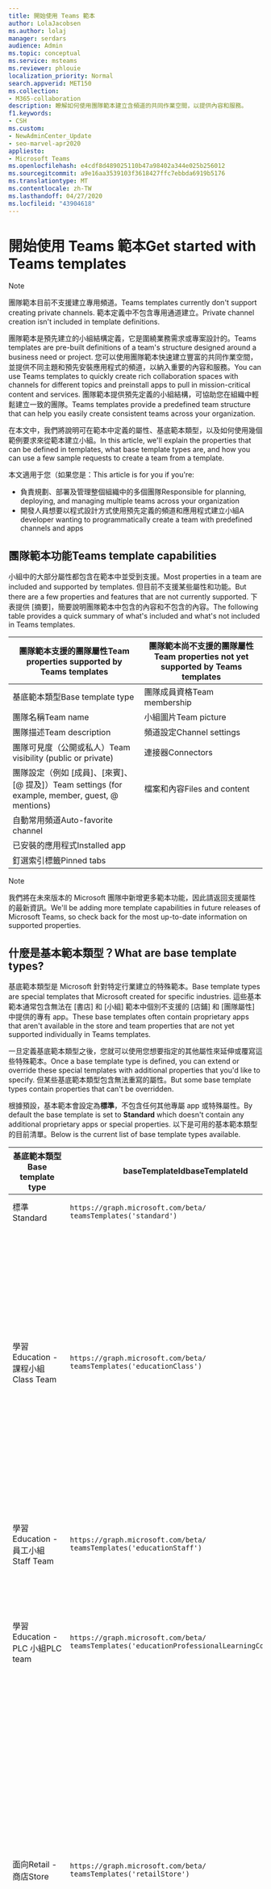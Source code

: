 ```yaml
---
title: 開始使用 Teams 範本
author: LolaJacobsen
ms.author: lolaj
manager: serdars
audience: Admin
ms.topic: conceptual
ms.service: msteams
ms.reviewer: phlouie
localization_priority: Normal
search.appverid: MET150
ms.collection:
- M365-collaboration
description: 瞭解如何使用團隊範本建立含頻道的共同作業空間，以提供內容和服務。
f1.keywords:
- CSH
ms.custom:
- NewAdminCenter_Update
- seo-marvel-apr2020
appliesto:
- Microsoft Teams
ms.openlocfilehash: e4cdf8d489025110b47a98402a344e025b256012
ms.sourcegitcommit: a9e16aa3539103f3618427ffc7ebbda6919b5176
ms.translationtype: MT
ms.contentlocale: zh-TW
ms.lasthandoff: 04/27/2020
ms.locfileid: "43904618"
---
```

# <a name="get-started-with-teams-templates"></a><span data-ttu-id="ad50c-103">開始使用 Teams 範本</span><span class="sxs-lookup"><span data-stu-id="ad50c-103">Get started with Teams templates</span></span>

> [!NOTE]
> <span data-ttu-id="ad50c-104">團隊範本目前不支援建立專用頻道。</span><span class="sxs-lookup"><span data-stu-id="ad50c-104">Teams templates currently don't support creating private channels.</span></span> <span data-ttu-id="ad50c-105">範本定義中不包含專用通道建立。</span><span class="sxs-lookup"><span data-stu-id="ad50c-105">Private channel creation isn't included in template definitions.</span></span> 

<span data-ttu-id="ad50c-106">團隊範本是預先建立的小組結構定義，它是圍繞業務需求或專案設計的。</span><span class="sxs-lookup"><span data-stu-id="ad50c-106">Teams templates are pre-built definitions of a team's structure designed around a business need or project.</span></span> <span data-ttu-id="ad50c-107">您可以使用團隊範本快速建立豐富的共同作業空間，並提供不同主題和預先安裝應用程式的頻道，以納入重要的內容和服務。</span><span class="sxs-lookup"><span data-stu-id="ad50c-107">You can use Teams templates to quickly create rich collaboration spaces with channels for different topics and preinstall apps to pull in mission-critical content and services.</span></span> <span data-ttu-id="ad50c-108">團隊範本提供預先定義的小組結構，可協助您在組織中輕鬆建立一致的團隊。</span><span class="sxs-lookup"><span data-stu-id="ad50c-108">Teams templates provide a predefined team structure that can help you easily create consistent teams across your organization.</span></span> 

<span data-ttu-id="ad50c-109">在本文中，我們將說明可在範本中定義的屬性、基底範本類型，以及如何使用幾個範例要求來從範本建立小組。</span><span class="sxs-lookup"><span data-stu-id="ad50c-109">In this article, we'll explain the properties that can be defined in templates, what base template types are, and how you can use a few sample requests to create a team from a template.</span></span>
 
<span data-ttu-id="ad50c-110">本文適用于您（如果您是：</span><span class="sxs-lookup"><span data-stu-id="ad50c-110">This article is for you if you're:</span></span>

- <span data-ttu-id="ad50c-111">負責規劃、部署及管理整個組織中的多個團隊</span><span class="sxs-lookup"><span data-stu-id="ad50c-111">Responsible for planning, deploying, and managing multiple teams across your organization</span></span><br>
- <span data-ttu-id="ad50c-112">開發人員想要以程式設計方式使用預先定義的頻道和應用程式建立小組</span><span class="sxs-lookup"><span data-stu-id="ad50c-112">A developer wanting to programmatically create a team with predefined channels and apps</span></span>

## <a name="teams-template-capabilities"></a><span data-ttu-id="ad50c-113">團隊範本功能</span><span class="sxs-lookup"><span data-stu-id="ad50c-113">Teams template capabilities</span></span>

<span data-ttu-id="ad50c-114">小組中的大部分屬性都包含在範本中並受到支援。</span><span class="sxs-lookup"><span data-stu-id="ad50c-114">Most properties in a team are included and supported by templates.</span></span> <span data-ttu-id="ad50c-115">但目前不支援某些屬性和功能。</span><span class="sxs-lookup"><span data-stu-id="ad50c-115">But there are a few properties and features that are not currently supported.</span></span> <span data-ttu-id="ad50c-116">下表提供 [摘要]，簡要說明團隊範本中包含的內容和不包含的內容。</span><span class="sxs-lookup"><span data-stu-id="ad50c-116">The following table provides a quick summary of what's included and what's not included in Teams templates.</span></span>

| <span data-ttu-id="ad50c-117">**團隊範本支援的團隊屬性**</span><span class="sxs-lookup"><span data-stu-id="ad50c-117">**Team properties supported by Teams templates**</span></span> | <span data-ttu-id="ad50c-118">**團隊範本尚不支援的團隊屬性**</span><span class="sxs-lookup"><span data-stu-id="ad50c-118">**Team properties not yet supported by Teams templates**</span></span> |
| ------------------------------------------------ | -------------------------------------------------------- |
| <span data-ttu-id="ad50c-119">基底範本類型</span><span class="sxs-lookup"><span data-stu-id="ad50c-119">Base template type</span></span> | <span data-ttu-id="ad50c-120">團隊成員資格</span><span class="sxs-lookup"><span data-stu-id="ad50c-120">Team membership</span></span> |
| <span data-ttu-id="ad50c-121">團隊名稱</span><span class="sxs-lookup"><span data-stu-id="ad50c-121">Team name</span></span> | <span data-ttu-id="ad50c-122">小組圖片</span><span class="sxs-lookup"><span data-stu-id="ad50c-122">Team picture</span></span> |
| <span data-ttu-id="ad50c-123">團隊描述</span><span class="sxs-lookup"><span data-stu-id="ad50c-123">Team description</span></span> | <span data-ttu-id="ad50c-124">頻道設定</span><span class="sxs-lookup"><span data-stu-id="ad50c-124">Channel settings</span></span> |
| <span data-ttu-id="ad50c-125">團隊可見度（公開或私人）</span><span class="sxs-lookup"><span data-stu-id="ad50c-125">Team visibility (public or private)</span></span> | <span data-ttu-id="ad50c-126">連接器</span><span class="sxs-lookup"><span data-stu-id="ad50c-126">Connectors</span></span> |
| <span data-ttu-id="ad50c-127">團隊設定（例如 [成員]、[來賓]、[@ 提及]）</span><span class="sxs-lookup"><span data-stu-id="ad50c-127">Team settings (for example, member, guest, @ mentions)</span></span> | <span data-ttu-id="ad50c-128">檔案和內容</span><span class="sxs-lookup"><span data-stu-id="ad50c-128">Files and content</span></span> |
| <span data-ttu-id="ad50c-129">自動常用頻道</span><span class="sxs-lookup"><span data-stu-id="ad50c-129">Auto-favorite channel</span></span> | |
| <span data-ttu-id="ad50c-130">已安裝的應用程式</span><span class="sxs-lookup"><span data-stu-id="ad50c-130">Installed app</span></span> | |
| <span data-ttu-id="ad50c-131">釘選索引標籤</span><span class="sxs-lookup"><span data-stu-id="ad50c-131">Pinned tabs</span></span> | |

> [!NOTE]
> <span data-ttu-id="ad50c-132">我們將在未來版本的 Microsoft 團隊中新增更多範本功能，因此請返回支援屬性的最新資訊。</span><span class="sxs-lookup"><span data-stu-id="ad50c-132">We'll be adding more template capabilities in future releases of Microsoft Teams, so check back for the most up-to-date information on supported properties.</span></span>

## <a name="what-are-base-template-types"></a><span data-ttu-id="ad50c-133">什麼是基本範本類型？</span><span class="sxs-lookup"><span data-stu-id="ad50c-133">What are base template types?</span></span>

<span data-ttu-id="ad50c-134">基底範本類型是 Microsoft 針對特定行業建立的特殊範本。</span><span class="sxs-lookup"><span data-stu-id="ad50c-134">Base template types are special templates that Microsoft created for specific industries.</span></span> <span data-ttu-id="ad50c-135">這些基本範本通常包含無法在 [書店] 和 [小組] 範本中個別不支援的 [店鋪] 和 [團隊屬性] 中提供的專有 app。</span><span class="sxs-lookup"><span data-stu-id="ad50c-135">These base templates often contain proprietary apps that aren't available in the store and team properties that are not yet supported individually in Teams templates.</span></span>

<span data-ttu-id="ad50c-136">一旦定義基底範本類型之後，您就可以使用您想要指定的其他屬性來延伸或覆寫這些特殊範本。</span><span class="sxs-lookup"><span data-stu-id="ad50c-136">Once a base template type is defined, you can extend or override these special templates with additional properties that you'd like to specify.</span></span> <span data-ttu-id="ad50c-137">但某些基底範本類型包含無法重寫的屬性。</span><span class="sxs-lookup"><span data-stu-id="ad50c-137">But some base template types contain properties that can't be overridden.</span></span>

<span data-ttu-id="ad50c-138">根據預設，基本範本會設定為**標準**，不包含任何其他專屬 app 或特殊屬性。</span><span class="sxs-lookup"><span data-stu-id="ad50c-138">By default the base template is set to **Standard** which doesn't contain any additional proprietary apps or special properties.</span></span> <span data-ttu-id="ad50c-139">以下是可用的基本範本類型的目前清單。</span><span class="sxs-lookup"><span data-stu-id="ad50c-139">Below is the current list of base template types available.</span></span>

| <span data-ttu-id="ad50c-140">基底範本類型</span><span class="sxs-lookup"><span data-stu-id="ad50c-140">Base template type</span></span> | <span data-ttu-id="ad50c-141">baseTemplateId</span><span class="sxs-lookup"><span data-stu-id="ad50c-141">baseTemplateId</span></span> | <span data-ttu-id="ad50c-142">此基礎範本隨附的屬性</span><span class="sxs-lookup"><span data-stu-id="ad50c-142">Properties that come with this base template</span></span> |
| ------------------ | -------------- | ----------------------------------------------------- |
| <span data-ttu-id="ad50c-143">標準</span><span class="sxs-lookup"><span data-stu-id="ad50c-143">Standard</span></span> | `https://graph.microsoft.com/beta/`<br>`teamsTemplates('standard')` | <span data-ttu-id="ad50c-144">沒有其他 app 和屬性</span><span class="sxs-lookup"><span data-stu-id="ad50c-144">No additional apps and properties</span></span> |
| <span data-ttu-id="ad50c-145">學習</span><span class="sxs-lookup"><span data-stu-id="ad50c-145">Education -</span></span><br><span data-ttu-id="ad50c-146">課程小組</span><span class="sxs-lookup"><span data-stu-id="ad50c-146">Class Team</span></span> | `https://graph.microsoft.com/beta/`<br>`teamsTemplates('educationClass')` | <span data-ttu-id="ad50c-147">應用</span><span class="sxs-lookup"><span data-stu-id="ad50c-147">Apps:</span></span><ul><li><span data-ttu-id="ad50c-148">OneNote 課程筆記本（已固定至 **[一般**] 索引標籤）</span><span class="sxs-lookup"><span data-stu-id="ad50c-148">OneNote Class Notebook (pinned to the **General** tab)</span></span> </li><li><span data-ttu-id="ad50c-149">作業應用程式（釘選到 [**一般**] 索引標籤）</span><span class="sxs-lookup"><span data-stu-id="ad50c-149">Assignments app (pinned to the **General** tab)</span></span></li></ul> <span data-ttu-id="ad50c-150">團隊屬性：</span><span class="sxs-lookup"><span data-stu-id="ad50c-150">Team properties:</span></span><ul><li><span data-ttu-id="ad50c-151">團隊可見度設定為**HiddenMembership** （不能重寫）</span><span class="sxs-lookup"><span data-stu-id="ad50c-151">Team visibility set to **HiddenMembership** (cannot be overridden)</span></span></li></ul> |
| <span data-ttu-id="ad50c-152">學習</span><span class="sxs-lookup"><span data-stu-id="ad50c-152">Education -</span></span><br><span data-ttu-id="ad50c-153">員工小組</span><span class="sxs-lookup"><span data-stu-id="ad50c-153">Staff Team</span></span> | `https://graph.microsoft.com/beta/`<br>`teamsTemplates('educationStaff')` | <span data-ttu-id="ad50c-154">應用</span><span class="sxs-lookup"><span data-stu-id="ad50c-154">Apps:</span></span><ul><li><span data-ttu-id="ad50c-155">OneNote 教職員筆記本（已固定至 **[一般**] 索引標籤）</span><span class="sxs-lookup"><span data-stu-id="ad50c-155">OneNote Staff Notebook (pinned to the **General** tab)</span></span></li></ul> |
|<span data-ttu-id="ad50c-156">學習</span><span class="sxs-lookup"><span data-stu-id="ad50c-156">Education -</span></span><br><span data-ttu-id="ad50c-157">PLC 小組</span><span class="sxs-lookup"><span data-stu-id="ad50c-157">PLC team</span></span> |`https://graph.microsoft.com/beta/`<br>`teamsTemplates('educationProfessionalLearningCommunity')` | <span data-ttu-id="ad50c-158">應用</span><span class="sxs-lookup"><span data-stu-id="ad50c-158">Apps:</span></span><ul><li><span data-ttu-id="ad50c-159">OneNote PLC 筆記本（已固定至 **[一般**] 索引標籤）</span><span class="sxs-lookup"><span data-stu-id="ad50c-159">OneNote PLC Notebook (pinned to the **General** tab)</span></span></ul></li>|
| <span data-ttu-id="ad50c-160">面向</span><span class="sxs-lookup"><span data-stu-id="ad50c-160">Retail -</span></span><br><span data-ttu-id="ad50c-161">商店</span><span class="sxs-lookup"><span data-stu-id="ad50c-161">Store</span></span> | `https://graph.microsoft.com/beta/`<br>`teamsTemplates('retailStore')` | <span data-ttu-id="ad50c-162">管道</span><span class="sxs-lookup"><span data-stu-id="ad50c-162">Channels:</span></span><ul><li><span data-ttu-id="ad50c-163">倒班切換</span><span class="sxs-lookup"><span data-stu-id="ad50c-163">Shift handoff</span></span></li><li><span data-ttu-id="ad50c-164">教學</span><span class="sxs-lookup"><span data-stu-id="ad50c-164">Learning</span></span></li></ul><span data-ttu-id="ad50c-165">團隊屬性</span><span class="sxs-lookup"><span data-stu-id="ad50c-165">Team properties</span></span><ul><li><span data-ttu-id="ad50c-166">將團隊可見度設定為 Public</span><span class="sxs-lookup"><span data-stu-id="ad50c-166">Team visibility set to Public</span></span></li></ul><span data-ttu-id="ad50c-167">成員許可權</span><span class="sxs-lookup"><span data-stu-id="ad50c-167">Member permissions</span></span><ul><li><span data-ttu-id="ad50c-168">避免成員建立、更新或移除頻道</span><span class="sxs-lookup"><span data-stu-id="ad50c-168">Prevent members from creating, updating, or removing channels</span></span></li><li><span data-ttu-id="ad50c-169">防止成員新增或移除應用程式</span><span class="sxs-lookup"><span data-stu-id="ad50c-169">Prevent members from adding or removing apps</span></span></li><li><span data-ttu-id="ad50c-170">防止成員建立、更新或移除連接器</span><span class="sxs-lookup"><span data-stu-id="ad50c-170">Prevent members from creating, updating, or removing connectors</span></span></li></ul> |
| <span data-ttu-id="ad50c-171">面向</span><span class="sxs-lookup"><span data-stu-id="ad50c-171">Retail -</span></span><br><span data-ttu-id="ad50c-172">Manager 共同作業</span><span class="sxs-lookup"><span data-stu-id="ad50c-172">Manager collaboration</span></span> | `https://graph.microsoft.com/beta/`<br>`teamsTemplates('retailManagerCollaboration')` | <span data-ttu-id="ad50c-173">管道</span><span class="sxs-lookup"><span data-stu-id="ad50c-173">Channels:</span></span><ul><li><span data-ttu-id="ad50c-174">倒班切換</span><span class="sxs-lookup"><span data-stu-id="ad50c-174">Shift handoff</span></span></li><li><span data-ttu-id="ad50c-175">教學</span><span class="sxs-lookup"><span data-stu-id="ad50c-175">Learning</span></span></li></ul><span data-ttu-id="ad50c-176">團隊屬性：</span><span class="sxs-lookup"><span data-stu-id="ad50c-176">Team properties:</span></span><ul><li><span data-ttu-id="ad50c-177">[團隊可見度] 設定為 [私人]</span><span class="sxs-lookup"><span data-stu-id="ad50c-177">Team visibility set to Private</span></span></li></ul><span data-ttu-id="ad50c-178">成員許可權：</span><span class="sxs-lookup"><span data-stu-id="ad50c-178">Member permissions:</span></span><ul><li><span data-ttu-id="ad50c-179">避免成員建立、更新或移除頻道</span><span class="sxs-lookup"><span data-stu-id="ad50c-179">Prevent members from creating, updating, or removing channels</span></span></li><li><span data-ttu-id="ad50c-180">防止成員新增或移除應用程式</span><span class="sxs-lookup"><span data-stu-id="ad50c-180">Prevent members from adding or removing apps</span></span></li><li><span data-ttu-id="ad50c-181">防止成員建立、更新或移除連接器</span><span class="sxs-lookup"><span data-stu-id="ad50c-181">Prevent members from creating, updating, or removing connectors</span></span></li></ul>|
| <span data-ttu-id="ad50c-182">健康</span><span class="sxs-lookup"><span data-stu-id="ad50c-182">Healthcare -</span></span><br><span data-ttu-id="ad50c-183">Ward</span><span class="sxs-lookup"><span data-stu-id="ad50c-183">Ward</span></span> |`https://graph.microsoft.com/beta/`<br>`teamsTemplates('healthcareWard')` |<span data-ttu-id="ad50c-184">管道</span><span class="sxs-lookup"><span data-stu-id="ad50c-184">Channels:</span></span> <ul><li><span data-ttu-id="ad50c-185">公告\*</span><span class="sxs-lookup"><span data-stu-id="ad50c-185">Announcements\*</span></span></li><li><span data-ttu-id="ad50c-186">Huddles\*</span><span class="sxs-lookup"><span data-stu-id="ad50c-186">Huddles\*</span></span></li><li><span data-ttu-id="ad50c-187">輪</span><span class="sxs-lookup"><span data-stu-id="ad50c-187">Rounds</span></span></li><li><span data-ttu-id="ad50c-188">人員\*</span><span class="sxs-lookup"><span data-stu-id="ad50c-188">Staffing\*</span></span></li><li><span data-ttu-id="ad50c-189">訓練\*</span><span class="sxs-lookup"><span data-stu-id="ad50c-189">Training\*</span></span></li></ul><span data-ttu-id="ad50c-190">\*自動將通道</span><span class="sxs-lookup"><span data-stu-id="ad50c-190">\*Auto-favorited channels</span></span> |
|<span data-ttu-id="ad50c-191">健康</span><span class="sxs-lookup"><span data-stu-id="ad50c-191">Healthcare -</span></span><br><span data-ttu-id="ad50c-192">醫院</span><span class="sxs-lookup"><span data-stu-id="ad50c-192">Hospital</span></span> | `https://graph.microsoft.com/beta/`<br>`teamsTemplates('healthcareHospital')` |<span data-ttu-id="ad50c-193">管道</span><span class="sxs-lookup"><span data-stu-id="ad50c-193">Channels:</span></span><ul><li><span data-ttu-id="ad50c-194">公告\*</span><span class="sxs-lookup"><span data-stu-id="ad50c-194">Announcements\*</span></span></li><li><span data-ttu-id="ad50c-195">從屬\*</span><span class="sxs-lookup"><span data-stu-id="ad50c-195">Compliance\*</span></span></li><li><span data-ttu-id="ad50c-196">Custodial</span><span class="sxs-lookup"><span data-stu-id="ad50c-196">Custodial</span></span></li><li><span data-ttu-id="ad50c-197">人力資源</span><span class="sxs-lookup"><span data-stu-id="ad50c-197">Human Resources</span></span></li></li><li><span data-ttu-id="ad50c-198">藥房</span><span class="sxs-lookup"><span data-stu-id="ad50c-198">Pharmacy</span></span></li></ul><span data-ttu-id="ad50c-199">\*自動將通道</span><span class="sxs-lookup"><span data-stu-id="ad50c-199">\*Auto-favorited channel</span></span>|
|||

## <a name="related-topics"></a><span data-ttu-id="ad50c-200">相關主題</span><span class="sxs-lookup"><span data-stu-id="ad50c-200">Related topics</span></span>

- <span data-ttu-id="ad50c-201">[建立小組](https://docs.microsoft.com/graph/api/team-post?view=graph-rest-beta)（在預覽中）</span><span class="sxs-lookup"><span data-stu-id="ad50c-201">[Create team](https://docs.microsoft.com/graph/api/team-post?view=graph-rest-beta) (in preview)</span></span>
- [<span data-ttu-id="ad50c-202">新團隊</span><span class="sxs-lookup"><span data-stu-id="ad50c-202">New-Team</span></span>](https://docs.microsoft.com/powershell/module/teams/New-Team?view=teams-ps)
- [<span data-ttu-id="ad50c-203">Microsoft 團隊的系統管理訓練</span><span class="sxs-lookup"><span data-stu-id="ad50c-203">Admin training for Microsoft Teams</span></span>](itadmin-readiness.md)
- [<span data-ttu-id="ad50c-204">開始使用適用於零售業的 Teams 範本</span><span class="sxs-lookup"><span data-stu-id="ad50c-204">Get started with Retail Teams templates</span></span>](get-started-with-retail-teams-templates.md)
- [<span data-ttu-id="ad50c-205">開始使用適用於醫療保健組織的 Teams 範本</span><span class="sxs-lookup"><span data-stu-id="ad50c-205">Get started with Teams templates for Healthcare organizations</span></span>](expand-teams-across-your-org/healthcare/healthcare-templates.md)
